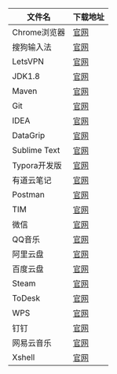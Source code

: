 
| 文件名          | 下载地址                                                                     |
|--------------|--------------------------------------------------------------------------|
| Chrome浏览器    | [官网](https://www.google.cn/chrome/index.html)                            |
| 搜狗输入法        | [官网](https://pinyin.sogou.com/?r=shouji)                                 |
| LetsVPN      | [官网](https://d132o2ux0nuv2m.cloudfront.net/)                             |
| JDK1.8       | [官网](https://www.oracle.com/java/technologies/downloads/#java8-windows)  |
| Maven        | [官网](https://maven.apache.org/download.cgi)                              |
| Git          | [官网](https://git-scm.com/download/win)                                   |
| IDEA         | [官网](https://www.jetbrains.com/zh-cn/idea/download/#section=windows)     |
| DataGrip     | [官网](https://www.jetbrains.com/zh-cn/datagrip/download/#section=windows) |
| Sublime Text | [官网](https://www.sublimetext.com/download)                               |
| Typora开发版    | [官网](https://www.typora.io/windows/dev_release.html)                     |
| 有道云笔记        | [官网](https://note.youdao.com)                                            |
| Postman      | [官网](https://www.postman.com/downloads)                                  |
| TIM          | [官网](https://office.qq.com/download.html)                                |
| 微信           | [官网](https://pc.weixin.qq.com/)                                          |
| QQ音乐         | [官网](https://y.qq.com/download/index.html)                               |
| 阿里云盘         | [官网](https://www.aliyundrive.com/)                                       |
| 百度云盘         | [官网](https://pan.baidu.com/download/)                                    |
| Steam        | [官网](https://store.steampowered.com/about/)                              |
| ToDesk       | [官网](http://www.hellodesk.cn/download.html)                              |
| WPS          | [官网](https://platform.wps.cn/)                                           |
| 钉钉           | [官网](https://page.dingtalk.com)                                          |
| 网易云音乐        | [官网](https://music.163.com/#/download)                                   |
| Xshell       | [官网](https://www.xshell.com/zh/xshell-download/)                         |